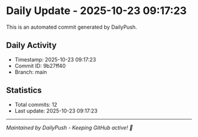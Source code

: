 # Daily Update - 2025-10-23 09:17:23

This is an automated commit generated by DailyPush.

## Daily Activity
- Timestamp: 2025-10-23 09:17:23
- Commit ID: 9b27ff40
- Branch: main

## Statistics
- Total commits: 12
- Last update: 2025-10-23 09:17:23

---
*Maintained by DailyPush - Keeping GitHub active! 🚀*
